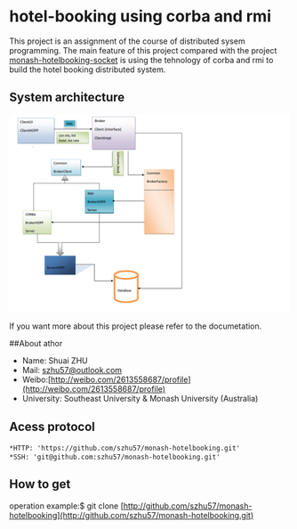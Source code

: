 # hotel-booking using corba and rmi

This project is an assignment of the course of distributed sysem programming. The main feature of this project compared with the project [monash-hotelbooking-socket](https://github.com/szhu57/monash-hotelbooking-socket.git) is using the tehnology of corba and rmi to build the hotel booking distributed system. 


## System architecture

![architecture](/images/architecture.png)



If you want more about this project please refer to the documetation.

##About athor
+ Name: Shuai ZHU
+ Mail: szhu57@outlook.com
+ Weibo:[http://weibo.com/2613558687/profile](http://weibo.com/2613558687/profile)
+ University: Southeast University & Monash University (Australia)

## Acess protocol
	*HTTP: 'https://github.com/szhu57/monash-hotelbooking.git' 
	*SSH: 'git@github.com:szhu57/monash-hotelbooking.git'

## How to get 
 operation example:$ git clone [http://github.com/szhu57/monash-hotelbooking](http://github.com/szhu57/monash-hotelbooking.git)

